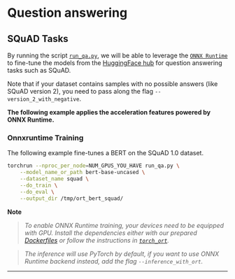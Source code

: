 <!---
Copyright 2022 The HuggingFace Team. All rights reserved.

Licensed under the Apache License, Version 2.0 (the "License");
you may not use this file except in compliance with the License.
You may obtain a copy of the License at

    http://www.apache.org/licenses/LICENSE-2.0

Unless required by applicable law or agreed to in writing, software
distributed under the License is distributed on an "AS IS" BASIS,
WITHOUT WARRANTIES OR CONDITIONS OF ANY KIND, either express or implied.
See the License for the specific language governing permissions and
limitations under the License.
-->

# Question answering

## SQuAD Tasks

By running the script [`run_qa.py`](https://github.com/huggingface/optimum/blob/main/examples/onnxruntime/training/question-answering/run_qa.py),
we will be able to leverage the [`ONNX Runtime`](https://github.com/microsoft/onnxruntime) to fine-tune the models from the
[HuggingFace hub](https://huggingface.co/models) for question answering tasks such as SQuAD.

Note that if your dataset contains samples with no possible answers (like SQuAD version 2), you need to pass along
the flag `--version_2_with_negative`.

__The following example applies the acceleration features powered by ONNX Runtime.__


### Onnxruntime Training

The following example fine-tunes a BERT on the SQuAD 1.0 dataset.

```bash
torchrun --nproc_per_node=NUM_GPUS_YOU_HAVE run_qa.py \
    --model_name_or_path bert-base-uncased \
    --dataset_name squad \
    --do_train \
    --do_eval \
    --output_dir /tmp/ort_bert_squad/
```

__Note__
> *To enable ONNX Runtime training, your devices need to be equipped with GPU. Install the dependencies either with our prepared*
*[Dockerfiles](https://github.com/huggingface/optimum/blob/main/examples/onnxruntime/training/docker/) or follow the instructions*
*in [`torch_ort`](https://github.com/pytorch/ort/blob/main/torch_ort/docker/README.md).*

> *The inference will use PyTorch by default, if you want to use ONNX Runtime backend instead, add the flag `--inference_with_ort`.*
---